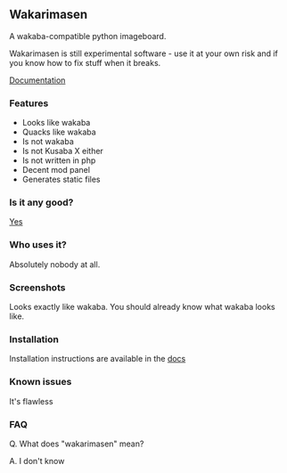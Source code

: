## Wakarimasen

A wakaba-compatible python imageboard.

Wakarimasen is still experimental software - use it at your own risk and
if you know how to fix stuff when it breaks.

[Documentation](http://wakarimasen.readthedocs.org)

### Features

 * Looks like wakaba
 * Quacks like wakaba
 * Is not wakaba
 * Is not Kusaba X either
 * Is not written in php
 * Decent mod panel
 * Generates static files

### Is it any good?

[Yes](https://news.ycombinator.com/item?id=3067434)

### Who uses it?

Absolutely nobody at all.

### Screenshots

Looks exactly like wakaba. You should already know what wakaba looks like.

### Installation

Installation instructions are available in the [docs][install]

[install]: https://github.com/dequis/wakarimasen/blob/master/docs/install.rst

### Known issues

It's flawless

### FAQ

Q. What does "wakarimasen" mean?

A. I don't know
